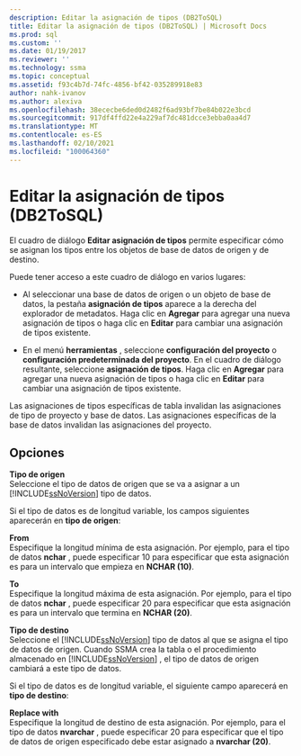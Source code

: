 ```yaml
---
description: Editar la asignación de tipos (DB2ToSQL)
title: Editar la asignación de tipos (DB2ToSQL) | Microsoft Docs
ms.prod: sql
ms.custom: ''
ms.date: 01/19/2017
ms.reviewer: ''
ms.technology: ssma
ms.topic: conceptual
ms.assetid: f93c4b7d-74fc-4856-bf42-035289918e83
author: nahk-ivanov
ms.author: alexiva
ms.openlocfilehash: 38ececbe6ded0d2482f6ad93bf7be84b022e3bcd
ms.sourcegitcommit: 917df4ffd22e4a229af7dc481dcce3ebba0aa4d7
ms.translationtype: MT
ms.contentlocale: es-ES
ms.lasthandoff: 02/10/2021
ms.locfileid: "100064360"
---
```

# <a name="edit-type-mapping-db2tosql"></a>Editar la asignación de tipos (DB2ToSQL)
El cuadro de diálogo **Editar asignación de tipos** permite especificar cómo se asignan los tipos entre los objetos de base de datos de origen y de destino.  
  
Puede tener acceso a este cuadro de diálogo en varios lugares:  
  
-   Al seleccionar una base de datos de origen o un objeto de base de datos, la pestaña **asignación de tipos** aparece a la derecha del explorador de metadatos. Haga clic en **Agregar** para agregar una nueva asignación de tipos o haga clic en **Editar** para cambiar una asignación de tipos existente.  
  
-   En el menú **herramientas** , seleccione **configuración del proyecto** o **configuración predeterminada del proyecto**. En el cuadro de diálogo resultante, seleccione **asignación de tipos**. Haga clic en **Agregar** para agregar una nueva asignación de tipos o haga clic en **Editar** para cambiar una asignación de tipos existente.  
  
Las asignaciones de tipos específicas de tabla invalidan las asignaciones de tipo de proyecto y base de datos. Las asignaciones específicas de la base de datos invalidan las asignaciones del proyecto.  
  
## <a name="options"></a>Opciones  
**Tipo de origen**  
Seleccione el tipo de datos de origen que se va a asignar a un [!INCLUDE[ssNoVersion](../../includes/ssnoversion-md.md)] tipo de datos.  
  
Si el tipo de datos es de longitud variable, los campos siguientes aparecerán en **tipo de origen**:  
  
**From**  
Especifique la longitud mínima de esta asignación. Por ejemplo, para el tipo de datos **nchar** , puede especificar 10 para especificar que esta asignación es para un intervalo que empieza en **NCHAR (10)**.  
  
**To**  
Especifique la longitud máxima de esta asignación. Por ejemplo, para el tipo de datos **nchar** , puede especificar 20 para especificar que esta asignación es para un intervalo que termina en **NCHAR (20)**.  
  
**Tipo de destino**  
Seleccione el [!INCLUDE[ssNoVersion](../../includes/ssnoversion-md.md)] tipo de datos al que se asigna el tipo de datos de origen. Cuando SSMA crea la tabla o el procedimiento almacenado en [!INCLUDE[ssNoVersion](../../includes/ssnoversion-md.md)] , el tipo de datos de origen cambiará a este tipo de datos.  
  
Si el tipo de datos es de longitud variable, el siguiente campo aparecerá en **tipo de destino**:  
  
**Replace with**  
Especifique la longitud de destino de esta asignación. Por ejemplo, para el tipo de datos **nvarchar** , puede especificar 20 para especificar que el tipo de datos de origen especificado debe estar asignado a **nvarchar (20)**.  
  
